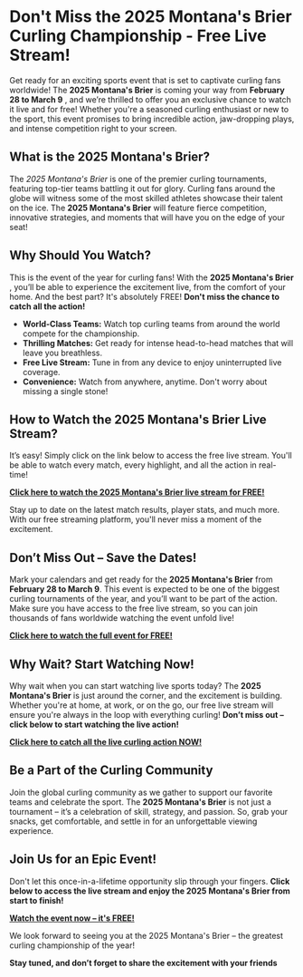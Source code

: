# Don't Miss the 2025 Montana's Brier Curling Championship - Free Live Stream!

Get ready for an exciting sports event that is set to captivate curling fans worldwide! The **2025 Montana's Brier** is coming your way from **February 28 to March 9** , and we’re thrilled to offer you an exclusive chance to watch it live and for free! Whether you're a seasoned curling enthusiast or new to the sport, this event promises to bring incredible action, jaw-dropping plays, and intense competition right to your screen.

## What is the 2025 Montana's Brier?

The _2025 Montana's Brier_ is one of the premier curling tournaments, featuring top-tier teams battling it out for glory. Curling fans around the globe will witness some of the most skilled athletes showcase their talent on the ice. The **2025 Montana's Brier** will feature fierce competition, innovative strategies, and moments that will have you on the edge of your seat!

## Why Should You Watch?

This is the event of the year for curling fans! With the **2025 Montana's Brier** , you’ll be able to experience the excitement live, from the comfort of your home. And the best part? It's absolutely FREE! **Don't miss the chance to catch all the action!**

- **World-Class Teams:** Watch top curling teams from around the world compete for the championship.
- **Thrilling Matches:** Get ready for intense head-to-head matches that will leave you breathless.
- **Free Live Stream:** Tune in from any device to enjoy uninterrupted live coverage.
- **Convenience:** Watch from anywhere, anytime. Don't worry about missing a single stone!

## How to Watch the 2025 Montana's Brier Live Stream?

It’s easy! Simply click on the link below to access the free live stream. You'll be able to watch every match, every highlight, and all the action in real-time!

[**Click here to watch the 2025 Montana's Brier live stream for FREE!**](https://tinyurl.com/livestreamfreeo?st=2025montanasbrier&si=gh)

Stay up to date on the latest match results, player stats, and much more. With our free streaming platform, you'll never miss a moment of the excitement.

## Don’t Miss Out – Save the Dates!

Mark your calendars and get ready for the **2025 Montana's Brier** from **February 28 to March 9**. This event is expected to be one of the biggest curling tournaments of the year, and you’ll want to be part of the action. Make sure you have access to the free live stream, so you can join thousands of fans worldwide watching the event unfold live!

[**Click here to watch the full event for FREE!**](https://tinyurl.com/livestreamfreeo?st=2025montanasbrier&si=gh)

## Why Wait? Start Watching Now!

Why wait when you can start watching live sports today? The **2025 Montana's Brier** is just around the corner, and the excitement is building. Whether you're at home, at work, or on the go, our free live stream will ensure you're always in the loop with everything curling! **Don’t miss out – click below to start watching the live action!**

[**Click here to catch all the live curling action NOW!**](https://tinyurl.com/livestreamfreeo?st=2025montanasbrier&si=gh)

## Be a Part of the Curling Community

Join the global curling community as we gather to support our favorite teams and celebrate the sport. The **2025 Montana's Brier** is not just a tournament – it’s a celebration of skill, strategy, and passion. So, grab your snacks, get comfortable, and settle in for an unforgettable viewing experience.

## Join Us for an Epic Event!

Don't let this once-in-a-lifetime opportunity slip through your fingers. **Click below to access the live stream and enjoy the 2025 Montana's Brier from start to finish!**

[**Watch the event now – it's FREE!**](https://tinyurl.com/livestreamfreeo?st=2025montanasbrier&si=gh)

We look forward to seeing you at the 2025 Montana's Brier – the greatest curling championship of the year!

**Stay tuned, and don’t forget to share the excitement with your friends**
